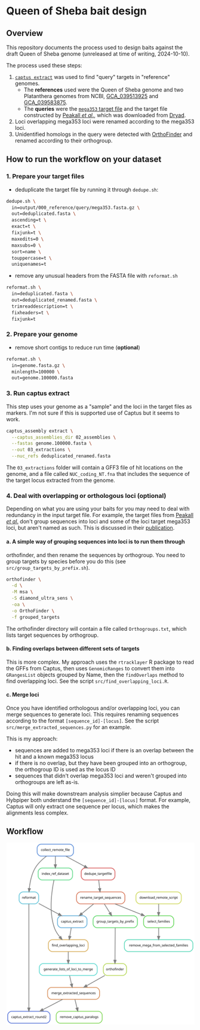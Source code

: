 # Queen of Sheba bait design

## Overview

This repository documents the process used to design baits against the draft
Queen of Sheba genome (unreleased at time of writing, 2024-10-10).

The process used these steps:

1. [`captus extract`](https://github.com/edgardomortiz/Captus) was used to find
   "query" targets in "reference" genomes.
    - The **references** used were the Queen of Sheba genome and two
      Platanthera genomes from NCBI,
      [GCA_039513925](https://ftp.ncbi.nlm.nih.gov/genomes/all/GCA/039/513/925/GCA_039513925.1_PZIJ_v1.0/GCA_039513925.1_PZIJ_v1.0_genomic.fna.gz")
      and
      [GCA_039583875](https://ftp.ncbi.nlm.nih.gov/genomes/all/GCA/039/583/875/GCA_039583875.1_PGUA_v1.0/GCA_039583875.1_PGUA_v1.0_genomic.fna.gz).
    - The **queries** were the [`mega353` target
      file](https://github.com/chrisjackson-pellicle/NewTargets) and the target
      file constructed by [Peakall *et
      al*.](https://doi.org/10.1111/1755-0998.13327), which was downloaded from
      [Dryad](https://doi.org/10.5061/dryad.z08kprrbj).
2. Loci overlapping mega353 loci were renamed according to the mega353 loci.
3. Unidentified homologs in the query were detected with
   [OrthoFinder](https://github.com/davidemms/OrthoFinder) and renamed
   according to their orthogroup.

## How to run the workflow on your dataset

### 1. Prepare your target files

- deduplicate the target file by running it through `dedupe.sh`:

```bash
dedupe.sh \
  in=output/000_reference/query/mega353.fasta.gz \
  out=deduplicated.fasta \
  ascending=t \
  exact=t \
  fixjunk=t \
  maxedits=0 \
  maxsubs=0 \
  sort=name \
  touppercase=t \
  uniquenames=t
```

- remove any unusual headers from the FASTA file with `reformat.sh`

```bash
reformat.sh \
  in=deduplicated.fasta \
  out=deduplicated_renamed.fasta \
  trimreaddescription=t \
  fixheaders=t \
  fixjunk=t
```

### 2. Prepare your genome

- remove short contigs to reduce run time (**optional**)

```bash
reformat.sh \
  in=genome.fasta.gz \
  minlength=100000 \
  out=genome.100000.fasta
```

### 3. Run captus extract

This step uses your genome as a "sample" and the loci in the target files as
markers. I'm not sure if this is supported use of Captus but it seems to work.

```bash
captus_assembly extract \
  --captus_assemblies_dir 02_assemblies \
  --fastas genome.100000.fasta \
  --out 03_extractions \
  --nuc_refs deduplicated_renamed.fasta
```

The `03_extractions` folder will contain a GFF3 file of hit locations on the
genome, and a file called `NUC_coding_NT.fna` that includes the sequence of the
target locus extracted from the genome.

### 4. Deal with overlapping or orthologous loci (**optional**)

Depending on what you are using your baits for you may need to deal with
redundancy in the input target file. For example, the target files from
[Peakall *et al*.](https://doi.org/10.1111/1755-0998.13327) don't group
sequences into loci and some of the loci target mega353 loci, but aren't named
as such. This is discussed in their
[publication](https://doi.org/10.1111/1755-0998.13327).

#### a. A simple way of grouping sequences into loci is to run them through
orthofinder, and then rename the sequences by orthogroup. You need to group
targets by species before you do this (see `src/group_targets_by_prefix.sh`).

```bash
orthofinder \
  -d \
  -M msa \
  -S diamond_ultra_sens \
  -oa \
  -o OrthoFinder \
  -f grouped_targets 
```

The orthofinder directory will contain a file called `Orthogroups.txt`, which
lists target sequences by orthogroup.

#### b. Finding overlaps between different sets of targets

This is more complex. My approach uses the `rtracklayer` R package to read the
GFFs from Captus, then uses `GenomicRanges` to convert them into `GRangesList`
objects grouped by Name, then the `findOverlaps` method to find overlapping
loci. See the script `src/find_overlapping_loci.R`.

#### c. Merge loci

Once you have identified orthologous and/or overlapping loci, you can merge
sequences to generate loci. This requires renaming sequences according to the
format `[sequence_id]-[locus]`. See the script
`src/merge_extracted_sequences.py` for an example.

This is my approach:

- sequences are added to mega353 loci if there is an overlap between the hit
and a known mega353 locus
- if there is no overlap, but they have been grouped into an orthogroup, the
orthogroup ID is used as the locus ID
- sequences that didn't overlap mega353 loci and weren't grouped into
  orthogroups are left as-is.

Doing this will make downstream analysis simplier because Captus and Hybpiper
both understand the `[sequence_id]-[locus]` format. For example, Captus will
only extract one sequence per locus, which makes the alignments less complex.

## Workflow

![](assets/graph.svg)

